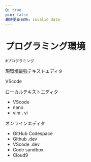 ```yaml
---
Q: true
pin: false
最終更新日時: Invalid date
---
```

# プログラミング環境

`#プログラミング`

現環境最強テキストエディタ

VScode

ローカルテキストエディタ

- VScode  
- nano  
- vim , vi  

オンラインエディタ

- GitHub Codespace  
- Github .dev  
- VScode .dev  
- Code sandbox  
- Cloud9